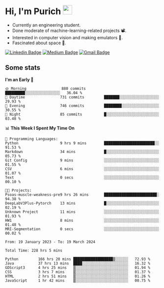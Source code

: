 <h1 align="left">Hi, I'm Purich
<img src="https://media.giphy.com/media/hvRJCLFzcasrR4ia7z/giphy.gif" width="30px"/></h1>

* Currently an engineering student.
* Done moderate of machine-learning-related projects :film_projector:.
* Interested in computer vision and making emulators :space_invader:.
* Fascinated about space :milky_way:.

[![Linkedin Badge](https://img.shields.io/badge/-Purich-blue?style=flat-square&logo=Linkedin&logoColor=white&link=https://www.linkedin.com/in/purich-siritip-16b3b3255/)](https://www.linkedin.com/in/purich-siritip-16b3b3255) [![Medium Badge](https://img.shields.io/badge/-@purich-gray?style=flat-square&labelColor=000000&logo=Medium&link=https://medium.com/@phuritsiritip)](https://medium.com/@phuritsiritip)
[![Gmail Badge](https://img.shields.io/badge/-mark.phurit@gmail.com-c14438?style=flat-square&logo=Gmail&logoColor=white&link=mailto:mark.phurit@gmail.com)](mailto:mark.phurit@gmail.com)

## Some stats

  
  <!--START_SECTION:waka-->
**I'm an Early 🐤** 

```text
🌞 Morning                880 commits         █████████░░░░░░░░░░░░░░░░   36.04 % 
🌆 Daytime                731 commits         ███████░░░░░░░░░░░░░░░░░░   29.93 % 
🌃 Evening                746 commits         ████████░░░░░░░░░░░░░░░░░   30.55 % 
🌙 Night                  85 commits          █░░░░░░░░░░░░░░░░░░░░░░░░   03.48 % 
```


📊 **This Week I Spent My Time On** 

```text
💬 Programming Languages: 
Python                   9 hrs 9 mins        ███████████████████████░░   91.53 % 
Markdown                 34 mins             █░░░░░░░░░░░░░░░░░░░░░░░░   05.73 % 
Git Config               9 mins              ░░░░░░░░░░░░░░░░░░░░░░░░░   01.55 % 
CSV                      6 mins              ░░░░░░░░░░░░░░░░░░░░░░░░░   01.07 % 
Text                     0 secs              ░░░░░░░░░░░░░░░░░░░░░░░░░   00.10 % 

🐱‍💻 Projects: 
Psoas-muscle-weakness-pre9 hrs 26 mins       ████████████████████████░   94.38 % 
DeepLabV3Plus-Pytorch    13 mins             █░░░░░░░░░░░░░░░░░░░░░░░░   02.19 % 
Unknown Project          11 mins             ░░░░░░░░░░░░░░░░░░░░░░░░░   01.93 % 
HW1                      8 mins              ░░░░░░░░░░░░░░░░░░░░░░░░░   01.48 % 
MRI-Segmentation         0 secs              ░░░░░░░░░░░░░░░░░░░░░░░░░   00.02 % 
```


<!--END_SECTION:waka-->

  <!--START_SECTION:waka-simple-->

```text
From: 19 January 2023 - To: 19 March 2024

Total Time: 228 hrs 5 mins

Python         166 hrs 20 mins ██████████████████▒░░░░░░   72.93 %
Java           37 hrs 13 mins  ████░░░░░░░░░░░░░░░░░░░░░   16.32 %
GDScript3      4 hrs 25 mins   ▒░░░░░░░░░░░░░░░░░░░░░░░░   01.94 %
CSS            3 hrs 7 mins    ▒░░░░░░░░░░░░░░░░░░░░░░░░   01.37 %
HTML           2 hrs 51 mins   ▒░░░░░░░░░░░░░░░░░░░░░░░░   01.26 %
JavaScript     1 hr 42 mins    ▒░░░░░░░░░░░░░░░░░░░░░░░░   00.75 %
```

<!--END_SECTION:waka-simple-->

  <!--![Anurag's GitHub stats](https://github-readme-stats.vercel.app/api?username=vikimark&show_icons=true&theme=gruvbox_light)-->
  
<!--
**vikimark/vikimark** is a ✨ _special_ ✨ repository because its `README.md` (this file) appears on your GitHub profile.

Here are some ideas to get you started:

- 🔭 I’m currently working on ...
- 🌱 I’m currently learning ...
- 👯 I’m looking to collaborate on ...
- 🤔 I’m looking for help with ...
- 💬 Ask me about ...
- 📫 How to reach me: ...
- 😄 Pronouns: ...
- ⚡ Fun fact: ...
-->
